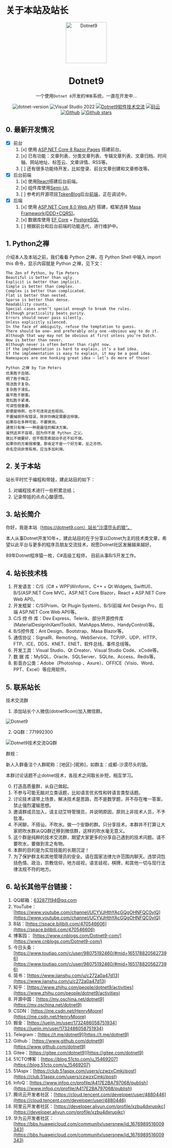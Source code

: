 # 关于本站及站长

<p align="center">
  <a href="https://dotnet9.com">
    <img src="https://img1.dotnet9.com/site/logo.png" width="128" height="128" alt="Dotnet9">
  </a>
</p>

<h1 align="center">Dotnet9</h1>

<div align="center">

一个使用`Dotnet 8`开发的`博客`系统，一直在开发中...

 ![dotnet-version](https://img.shields.io/badge/.NET%207.0-blue)  ![Visual Studio 2022](https://img.shields.io/badge/Visual%20Studio%20-2022-blueviolet)  <a target="_blank" href="https://qm.qq.com/cgi-bin/qm/qr?k=iL6egdGSGCMPezcUyzMPEcs9qsllgwr-&jump_from=webapi"><img border="0" src="https://pub.idqqimg.com/wpa/images/group.png" alt="Dotnet9软件技术交流" title="Dotnet9软件技术交流"></a> [![码云](https://img.shields.io/badge/Gitee-%E7%A0%81%E4%BA%91-orange)](https://gitee.com/dotnet9/Dotnet9)   [![Github](https://img.shields.io/badge/%20-github-%2324292e)](https://github.com/dotnet9/Dotnet9) [![Github stars](https://img.shields.io/github/stars/dotnet9/Dotnet9)](https://github.com/dotnet9/Dotnet9)

 </div>

 ## 0. 最新开发情况

- [x] 前台
  1. [x] 使用 [ASP.NET Core 8 Razor Pages](https://learn.microsoft.com/zh-cn/aspnet/core/razor-pages/?view=aspnetcore-8.0&tabs=visual-studio) 搭建前台。
  2. [x] 已有功能：文章列表、分类文章列表、专辑文章列表、文章归档、时间轴、网站地址、标签云、文章详情、RSS等。
  3. [ ] 还有很多功能待开发，比如登录、前台文章创建和文章修改等。
- [x] 后台前端
  1. [x] 使用[React](https://react.dev/)搭建后台前端。
  2. [x] 组件库使用[Semi-UI](https://semi.design/zh-CN/start/getting-started)。
  3. [ ] 参考的开源项目[TokenBlog](https://github.com/239573049/TokenBlog)后台[前端](https://github.com/239573049/TokenBlog/tree/master/web)，正在调试中。
- [x] 后端
  1. [x] 使用 [ASP.NET Core 8.0 Web API](https://learn.microsoft.com/zh-cn/aspnet/core/web-api/?view=aspnetcore-8.0) 搭建，框架选择 [Masa Framework(DDD+CQRS)](https://www.masastack.com/framework)。
  2. [x] 数据库使用 [EF Core](https://learn.microsoft.com/zh-cn/ef/core/) + [PostgreSQL](https://www.postgresql.org/)
  3. [ ] 根据前台和后台前端的功能迭代，进行维护中。

## 1. Python之禅

介绍本人及本站之前，我们看看 Python 之禅，在 Python Shell 中输入 import this 命令，显示内容就是 Python 之禅，见下文：

```shell
The Zen of Python, by Tim Peters
Beautiful is better than ugly.
Explicit is better than implicit.
Simple is better than complex.
Complex is better than complicated.
Flat is better than nested.
Sparse is better than dense.
Readability counts.
Special cases aren’t special enough to break the rules.
Although practicality beats purity.
Errors should never pass silently.
Unless explicitly silenced.
In the face of ambiguity, refuse the temptation to guess.
There should be one– and preferably only one –obvious way to do it.
Although that way may not be obvious at first unless you’re Dutch.
Now is better than never.
Although never is often better than right now.
If the implementation is hard to explain, it’s a bad idea.
If the implementation is easy to explain, it may be a good idea.
Namespaces are one honking great idea — let’s do more of those!
```

```shell
Python 之禅 by Tim Peters
优美胜于丑陋。
明了胜于晦涩。
简洁胜于复杂。
复杂胜于凌乱。
扁平胜于嵌套。
宽松胜于紧凑。
可读性很重要。
即便是特例，也不可违背这些规则。
不要捕获所有错误，除非你确定需要这样做。
如果存在多种可能，不要猜测。
通常只有唯一一种是最佳的解决方案。
虽然这并不容易，因为你不是 Python 之父。
做比不做要好，但不假思索就动手还不如不做。
如果你的方案很难懂，那肯定不是一个好方案，反之亦然。
命名空间非常有用，应当多加利用。
```

## 2. 关于本站

站长平时忙于编程和带娃，建此站目的如下：

1. 对编程技术进行一些积累总结；
2. 记录带娃的点点心酸感悟。

## 3. 站长简介

你好，我是本站（https://dotnet9.com）站长“沙漠尽头的狼”。

本人从事Dotnet开发10年+，建此站目的在于分享以Dotnet为主的技术类文章，希望以此平台与更多的程序员朋友交流技术，祝愿Dotnet社区发展越来越好。 

89年Dotnet程序猿一枚，C#高级工程师， 目前从事B/S开发工作。

## 4. 站长技术栈

1. 开发语言：C/S（C# + WPF\Winform，C++ + Qt Widgets, SwiftUI)、B/S(ASP.NET Core MVC，ASP.NET Core Blazor，React + ASP.NET Core Web API)。
2. 开发框架：C/S(Prism、Qt Plugin System)、B/S(前端 Ant Design Pro，后端 ASP.NET Core Web API)等。
3. C/S 控 件 库：Dev Express、Telerik、部分开源控件库(MaterialDesignInXamlToolkit、MahApps.Metro、HandyControl)等。
4. B/S控件库：Ant Design、Bootstrap、Masa Blazor等。
5. 通信协议：SignalR、Remoting、WebService、TCP/IP、UDP、HTTP、FTP、ICE、DDS、KNET、ENET、软件总线、事件总线等。
6. 开发工具：Visual Studio、Qt Creator、Visual Studio Code、xCode等。
7. 数 据 库：MySQL、Oracle、SQLServer、SQLite、Access、Redis等。
8. 影音办公类：Adobe（Photoshop 、Axure）、OFFICE（Visio、Word、PPT、Excel）等应用软件。

## 5. 联系站长

技术交流群

1. 添加站长个人微信(dotnet9com)加入微信群。

![Dotnet9](https://img1.dotnet9.com/site/wechatowner.jpg)

2. QQ群：771992300

![Dotnet9技术交流QQ群](https://img1.dotnet9.com/site/qqgoup1.png)

群规：

新人入群备注个人群昵称：[地区]-[昵称]，如群主：成都-沙漠尽头的狼。

本群讨论话题不止dotnet技术，各技术之间取长补短，相互学习。

0. 打造高质量群，从自己做起。
1. 不参与可能无脑对立类话题，比如语言优劣性和转语言类型话题。
2. 讨论技术请带上场景，解决技术是思路，而不是数学题，并不存在唯一答案，禁止强烈灌输思想。
3. 邀请群成员加入，请主动艾特管理员，并说明原因，原则上非技术人员，不予批准。
4. 不闲聊，不搭讪，不吹水。做一个安静的群。只分享技术。本群并不打算让大家把吹水群从QQ群迁移到微信群，这样的吹水毫无意义。
5. 这个群是纯粹的技术交流群，期望大家更多的分享自己遇到的技术问题。请不要吹水，要做到言之有物。 
6. 本群的目的是为实现技能的长期沉淀！
7. 为了保护群主和其他管理员的安全。请在国家法律允许范围内聊天。违禁词包括色情、政治，宗教信仰，地方歧视，语言歧视，棋牌，和其他一切与现行法律法规不符的地方。

## 6. 站长其他平台链接：

1. QQ邮箱：[632871194@qq.com](https://mail.qq.com/cgi-bin/qm_share?t=qm_mailme&email=632871194@qq.com)
2. YouTube：[https://www.youtube.com/channel/UCYVJHthYAcGQgOHNFQC0ylQ](https://www.youtube.com/channel/UCYVJHthYAcGQgOHNFQC0ylQ)
3. B站：[https://space.bilibili.com/470546606](https://space.bilibili.com/470546606)
4. 博客园： [https://www.cnblogs.com/Dotnet9-com/](https://www.cnblogs.com/Dotnet9-com/)
5. 今日头条： [https://www.toutiao.com/c/user/98075192460/#mid=1651788205627396](https://www.toutiao.com/c/user/98075192460/#mid=1651788205627396)
6. 简书：[https://www.jianshu.com/u/c272a0a47d13](https://www.jianshu.com/u/c272a0a47d13)
7. 知乎：[https://www.zhihu.com/people/dotnet9/activities](https://www.zhihu.com/people/dotnet9/activities)
8. 开源中国：[https://my.oschina.net/dotnet9](https://my.oschina.net/dotnet9)
9. CSDN：[https://me.csdn.net/HenryMoore](https://me.csdn.net/HenryMoore)
10. 掘金：[https://juejin.im/user/1732486058751934](https://juejin.im/user/1732486058751934)
11. Telegram：[https://t.me/dotnet9](https://t.me/dotnet9)
12. Github：[https://www.github.com/dotnet9](https://www.github.com/dotnet9)
13. Gitee：[https://gitee.com/dotnet9](https://gitee.com/dotnet9)
14. 51CTO博客：[https://blog.51cto.com/u_15469207](https://blog.51cto.com/u_15469207)
15. 51Aspx：[https://club.51aspx.com/users/czwzxCmkj/post](https://club.51aspx.com/users/czwzxCmkj/post)
16. InfoQ：[https://www.infoq.cn/profile/A417E2BA797068/publish](https://www.infoq.cn/profile/A417E2BA797068/publish)
17. 腾讯云开发者社区：[https://cloud.tencent.com/developer/user/4880446](https://cloud.tencent.com/developer/user/4880446)
18. 阿里云开发者社区：[https://developer.aliyun.com/profile/xzbu4dxrupikc](https://developer.aliyun.com/profile/xzbu4dxrupikc)
19. 华为云开发者社区：[https://bbs.huaweicloud.com/community/usersnew/id_1676989516009343](https://bbs.huaweicloud.com/community/usersnew/id_1676989516009343)